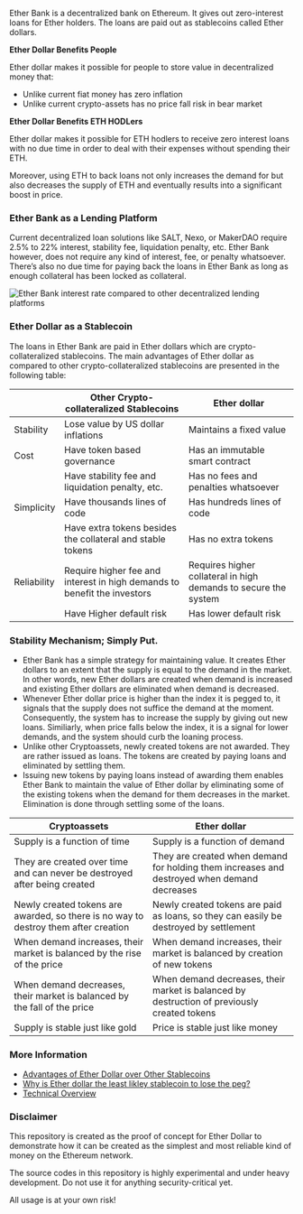 Ether Bank is a decentralized bank on Ethereum. It gives out zero-interest loans for Ether holders. The loans are paid out as stablecoins called Ether dollars.

**Ether Dollar Benefits People**

Ether dollar makes it possible for people to store value in decentralized money that:

* Unlike current fiat money has zero inflation
* Unlike current crypto-assets has no price fall risk in bear market

**Ether Dollar Benefits ETH HODLers**

Ether dollar makes it possible for ETH hodlers to receive zero interest loans with no due time in order to deal with their expenses without spending their ETH.

Moreover, using ETH to back loans not only increases the demand for but also decreases the supply of ETH and eventually results into a significant boost in price.

### Ether Bank as a Lending Platform
Current decentralized loan solutions like SALT, Nexo, or MakerDAO require 2.5% to 22% interest, stability fee, liquidation penalty, etc. Ether Bank however, does not require any kind of interest, fee, or penalty whatsoever. There’s also no due time for paying back the loans in Ether Bank as long as enough collateral has been locked as collateral.

![Ether Bank interest rate compared to other decentralized lending platforms](http://idealmoney.io/asset/image/interest.jpg)

### Ether Dollar as a Stablecoin
The loans in Ether Bank are paid in Ether dollars which are crypto-collateralized stablecoins. The main advantages of Ether dollar as compared to other crypto-collateralized stablecoins are presented in the following table:



|              | Other Crypto-collateralized Stablecoins                    | Ether dollar                         |
| ------------ | ------------                                               | ------------                         |
| Stability    | Lose value by US dollar inflations                         | Maintains a fixed value              |
| Cost         | Have token based governance                                | Has an immutable smart contract      |
|              | Have stability fee and liquidation penalty, etc.           | Has no fees and penalties whatsoever |
| Simplicity   | Have thousands lines of code                               | Has hundreds lines of code           |
|              | Have extra tokens besides the collateral and stable tokens | Has no extra tokens                  |
| Reliability  | Require higher fee and interest in high demands to benefit the investors | Requires higher collateral in high demands to  secure the system |
|              | Have Higher default risk                                   | Has lower default risk               |



### Stability Mechanism; Simply Put.
* Ether Bank has a simple strategy for maintaining value. It creates Ether dollars to an extent that the supply is equal to the demand in the market. In other words, new Ether dollars are created when demand is increased and existing Ether dollars are eliminated when demand is decreased.
* Whenever Ether dollar price is higher than the index it is pegged to, it signals that the supply does not suffice the demand at the moment. Consequently, the system has to increase the supply by giving out new loans. Similiarly, when price falls below the index, it is a signal for lower demands, and the system should curb the loaning process.    
* Unlike other Cryptoassets, newly created tokens are not awarded. They are rather issued as loans. The tokens are created by paying loans and eliminated by settling them.
* Issuing new tokens by paying loans instead of awarding them enables Ether Bank to maintain the value of Ether dollar by eliminating some of the existing tokens when the demand for them decreases in the market. Elimination is done through settling some of the loans.


| Cryptoassets | Ether dollar |
| ------------ | ------------ |
| Supply is a function of time | Supply is a function of demand |
| They are created over time and can never be destroyed after being created | They are created when demand for holding them increases and destroyed when demand decreases |
| Newly created tokens are awarded, so there is no way to destroy them after creation | Newly created tokens are paid as loans, so they can easily be destroyed by settlement |
| When demand increases, their market is balanced by the rise of the price | When demand increases, their market is balanced by creation of new tokens |
| When demand decreases, their market is balanced by the fall of the price | When demand decreases, their market is balanced by destruction of previously created tokens |
| Supply is stable just like gold | Price is stable just like money |

### More Information
* [Advantages of Ether Dollar over Other Stablecoins](https://github.com/ideal-money/EtherBank/wiki/Advantages-of-Ether-Dollar-over-Other-Stablecoins)
* [Why is Ether dollar the least likley stablecoin to lose the peg?](https://github.com/ideal-money/EtherBank/wiki/Why-is-Ether-dollar-the-least-likley-stablecoin-to-lose-the-peg%3F)
* [Technical Overview](https://github.com/ideal-money/EtherBank/wiki/Technical-Overview)

### Disclaimer
This repository is created as the proof of concept for Ether Dollar to demonstrate how it can be created as the simplest and most reliable kind of money  on the Ethereum network.

The source codes in this repository is highly experimental and under heavy development. Do not use it for anything security-critical yet. 

All usage is at your own risk!
